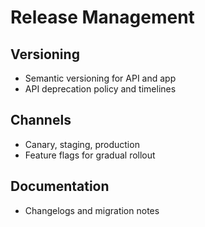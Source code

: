 # Release Management

## Versioning

- Semantic versioning for API and app
- API deprecation policy and timelines

## Channels

- Canary, staging, production
- Feature flags for gradual rollout

## Documentation

- Changelogs and migration notes
